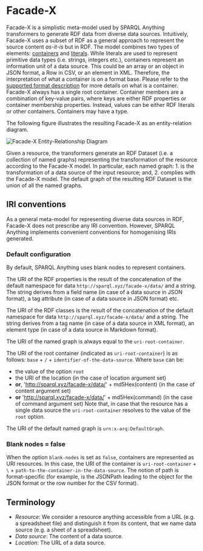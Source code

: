 # Facade-X

Facade-X is a simplistic meta-model used by SPARQL Anything transformers to generate RDF data from diverse data sources.
Intuitively, Facade-X uses a subset of RDF as a general approach to represent the source content *as-it-is* but in RDF.
The model combines two types of elements: [containers](https://www.w3.org/TR/rdf11-schema/#ch_containervocab) and [literals](https://www.w3.org/TR/rdf11-schema/#ch_literal).
While literals are used to represent primitive data types (i.e. strings, integers etc.), containers represent an information unit of a data source.
This could be an array or an object in JSON format, a Row in CSV, or an element in XML.
Therefore, the interpretation of what a container is on a format base.
Please refer to the [supported format description](README.md#supported-formats) for more details on what is a container.
Facade-X always has a single root container.
Container members are a combination of key-value pairs, where keys are either RDF properties or container membership
properties.
Instead, values can be either RDF literals or other containers.
Containers may have a type.

The following figure illustrates the resulting Facade-X as an entity-relation diagram.

![Facade-X Entity-Relationship Diagram](/facade-x-ER.png)

Given a resource, the transformers generate an RDF Dataset (i.e. a collection of named graphs) representing the transformation of the resource according to the Facade-X model.
In particular, each named graph: 1. is the transformation of a data source of the input resource; and, 2. complies with the Facade-X model.
The default graph of the resulting RDF Dataset is the union of all the named graphs.

## IRI conventions

As a general meta-model for representing diverse data sources in RDF, Facade-X does not prescribe any IRI convention.
However, SPARQL Anything implements convenient conventions for homogenising IRIs generated. 

### Default configuration

By default, SPARQL Anything uses blank nodes to represent containers.

The URI of the RDF properties is the result of the concatenation of the default namespace for data ``http://sparql.xyz/facade-x/data/`` and a string.
The string derives from a field name (in case of a data source in JSON format), a tag attribute (in case of a data source in JSON format) etc.

The URI of the RDF classes is the result of the concatenation of the default namespace for data ``http://sparql.xyz/facade-x/data/`` and a string.
The string derives from a tag name (in case of a data source in XML format), an element type (in case of a data source in Markdown format).

The URI of the named graph is always equal to the `uri-root-container`.

The URI of the root container (indicated as `uri-root-container`) is as follows: `base` + `/` + `identifier-of-the-data-source`.
Where `base` can be:
- the value of the option `root`
- the URI of the location  (in the case of location argument  set) 
- **or**,  'http://sparql.xyz/facade-x/data/' + md5Hex(content) (in the case of content argument set)
- **or** 'http://sparql.xyz/facade-x/data/' + md5Hex(command) (in the case of command argument set)
Note that, in case that the resource has a single data source the `uri-root-container` resolves to the value of the `root` option.

The URI of the default named graph is ``urn:x-arq:DefaultGraph``.

### Blank nodes = false

When the option `blank-nodes` is set as `false`, containers are represented as URI resources.
In this case, the URI of the container is `uri-root-container` + `\` + `path-to-the-container-in-the-data-source`.
The notion of path is format-specific (for example, is the JSONPath leading to the object for the JSON format or the row number for the CSV format).

## Terminology
- *Resource*: We consider a resource anything accessible from a URL (e.g. a spreadsheet file) and distinguish it from its content, that we name data source (e.g. a sheet of a spreadsheet).
- *Data source*: The content of a data source.
- *Location*: The URL of a data source.


